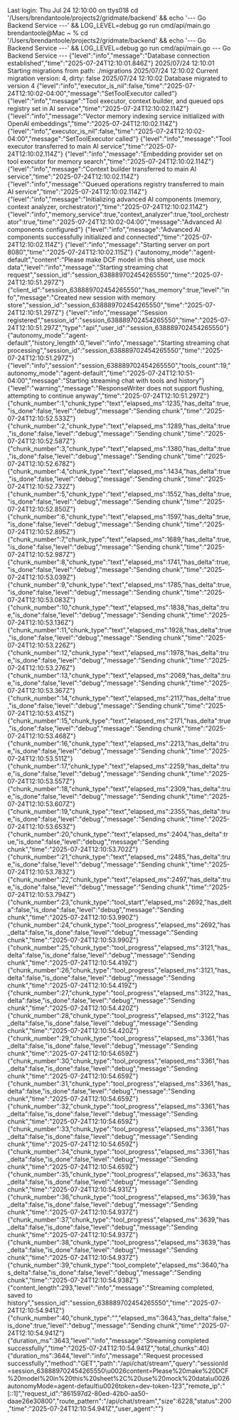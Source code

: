 Last login: Thu Jul 24 12:10:00 on ttys018
cd '/Users/brendantoole/projects2/gridmate/backend' && echo '--- Go Backend Service ---' && LOG_LEVEL=debug go run cmd/api/main.go
brendantoole@Mac ~ % cd '/Users/brendantoole/projects2/gridmate/backend' && echo '--- Go Backend Service ---' && LOG_LEVEL=debug go run cmd/api/main.go
--- Go Backend Service ---
{"level":"info","message":"Database connection established","time":"2025-07-24T12:10:01.846Z"}
2025/07/24 12:10:01 Starting migrations from path: ./migrations
2025/07/24 12:10:02 Current migration version: 4, dirty: false
2025/07/24 12:10:02 Database migrated to version 4
{"level":"info","executor_is_nil":false,"time":"2025-07-24T12:10:02-04:00","message":"SetToolExecutor called"}
{"level":"info","message":"Tool executor, context builder, and queued ops registry set in AI service","time":"2025-07-24T12:10:02.114Z"}
{"level":"info","message":"Vector memory indexing service initialized with OpenAI embeddings","time":"2025-07-24T12:10:02.114Z"}
{"level":"info","executor_is_nil":false,"time":"2025-07-24T12:10:02-04:00","message":"SetToolExecutor called"}
{"level":"info","message":"Tool executor transferred to main AI service","time":"2025-07-24T12:10:02.114Z"}
{"level":"info","message":"Embedding provider set on tool executor for memory search","time":"2025-07-24T12:10:02.114Z"}
{"level":"info","message":"Context builder transferred to main AI service","time":"2025-07-24T12:10:02.114Z"}
{"level":"info","message":"Queued operations registry transferred to main AI service","time":"2025-07-24T12:10:02.114Z"}
{"level":"info","message":"Initializing advanced AI components (memory, context analyzer, orchestrator)","time":"2025-07-24T12:10:02.114Z"}
{"level":"info","memory_service":true,"context_analyzer":true,"tool_orchestrator":true,"time":"2025-07-24T12:10:02-04:00","message":"Advanced AI components configured"}
{"level":"info","message":"Advanced AI components successfully initialized and connected","time":"2025-07-24T12:10:02.114Z"}
{"level":"info","message":"Starting server on port 8080","time":"2025-07-24T12:10:02.115Z"}
{"autonomy_mode":"agent-default","content":"Please make DCF model in this sheet, use mock data","level":"info","message":"Starting streaming chat request","session_id":"session_638889702454265550","time":"2025-07-24T12:10:51.297Z"}
{"client_id":"session_638889702454265550","has_memory":true,"level":"info","message":"Created new session with memory store","session_id":"session_638889702454265550","time":"2025-07-24T12:10:51.297Z"}
{"level":"info","message":"Session registered","session_id":"session_638889702454265550","time":"2025-07-24T12:10:51.297Z","type":"api","user_id":"session_638889702454265550"}
{"autonomy_mode":"agent-default","history_length":0,"level":"info","message":"Starting streaming chat processing","session_id":"session_638889702454265550","time":"2025-07-24T12:10:51.297Z"}
{"level":"info","session":"session_638889702454265550","tools_count":19,"autonomy_mode":"agent-default","time":"2025-07-24T12:10:51-04:00","message":"Starting streaming chat with tools and history"}
{"level":"warning","message":"ResponseWriter does not support flushing, attempting to continue anyway","time":"2025-07-24T12:10:51.297Z"}
{"chunk_number":1,"chunk_type":"text","elapsed_ms":1235,"has_delta":true,"is_done":false,"level":"debug","message":"Sending chunk","time":"2025-07-24T12:10:52.533Z"}
{"chunk_number":2,"chunk_type":"text","elapsed_ms":1289,"has_delta":true,"is_done":false,"level":"debug","message":"Sending chunk","time":"2025-07-24T12:10:52.587Z"}
{"chunk_number":3,"chunk_type":"text","elapsed_ms":1380,"has_delta":true,"is_done":false,"level":"debug","message":"Sending chunk","time":"2025-07-24T12:10:52.678Z"}
{"chunk_number":4,"chunk_type":"text","elapsed_ms":1434,"has_delta":true,"is_done":false,"level":"debug","message":"Sending chunk","time":"2025-07-24T12:10:52.732Z"}
{"chunk_number":5,"chunk_type":"text","elapsed_ms":1552,"has_delta":true,"is_done":false,"level":"debug","message":"Sending chunk","time":"2025-07-24T12:10:52.850Z"}
{"chunk_number":6,"chunk_type":"text","elapsed_ms":1597,"has_delta":true,"is_done":false,"level":"debug","message":"Sending chunk","time":"2025-07-24T12:10:52.895Z"}
{"chunk_number":7,"chunk_type":"text","elapsed_ms":1689,"has_delta":true,"is_done":false,"level":"debug","message":"Sending chunk","time":"2025-07-24T12:10:52.987Z"}
{"chunk_number":8,"chunk_type":"text","elapsed_ms":1741,"has_delta":true,"is_done":false,"level":"debug","message":"Sending chunk","time":"2025-07-24T12:10:53.039Z"}
{"chunk_number":9,"chunk_type":"text","elapsed_ms":1785,"has_delta":true,"is_done":false,"level":"debug","message":"Sending chunk","time":"2025-07-24T12:10:53.083Z"}
{"chunk_number":10,"chunk_type":"text","elapsed_ms":1838,"has_delta":true,"is_done":false,"level":"debug","message":"Sending chunk","time":"2025-07-24T12:10:53.136Z"}
{"chunk_number":11,"chunk_type":"text","elapsed_ms":1928,"has_delta":true,"is_done":false,"level":"debug","message":"Sending chunk","time":"2025-07-24T12:10:53.226Z"}
{"chunk_number":12,"chunk_type":"text","elapsed_ms":1978,"has_delta":true,"is_done":false,"level":"debug","message":"Sending chunk","time":"2025-07-24T12:10:53.276Z"}
{"chunk_number":13,"chunk_type":"text","elapsed_ms":2069,"has_delta":true,"is_done":false,"level":"debug","message":"Sending chunk","time":"2025-07-24T12:10:53.367Z"}
{"chunk_number":14,"chunk_type":"text","elapsed_ms":2117,"has_delta":true,"is_done":false,"level":"debug","message":"Sending chunk","time":"2025-07-24T12:10:53.415Z"}
{"chunk_number":15,"chunk_type":"text","elapsed_ms":2171,"has_delta":true,"is_done":false,"level":"debug","message":"Sending chunk","time":"2025-07-24T12:10:53.468Z"}
{"chunk_number":16,"chunk_type":"text","elapsed_ms":2213,"has_delta":true,"is_done":false,"level":"debug","message":"Sending chunk","time":"2025-07-24T12:10:53.511Z"}
{"chunk_number":17,"chunk_type":"text","elapsed_ms":2259,"has_delta":true,"is_done":false,"level":"debug","message":"Sending chunk","time":"2025-07-24T12:10:53.557Z"}
{"chunk_number":18,"chunk_type":"text","elapsed_ms":2309,"has_delta":true,"is_done":false,"level":"debug","message":"Sending chunk","time":"2025-07-24T12:10:53.607Z"}
{"chunk_number":19,"chunk_type":"text","elapsed_ms":2355,"has_delta":true,"is_done":false,"level":"debug","message":"Sending chunk","time":"2025-07-24T12:10:53.653Z"}
{"chunk_number":20,"chunk_type":"text","elapsed_ms":2404,"has_delta":true,"is_done":false,"level":"debug","message":"Sending chunk","time":"2025-07-24T12:10:53.702Z"}
{"chunk_number":21,"chunk_type":"text","elapsed_ms":2485,"has_delta":true,"is_done":false,"level":"debug","message":"Sending chunk","time":"2025-07-24T12:10:53.783Z"}
{"chunk_number":22,"chunk_type":"text","elapsed_ms":2497,"has_delta":true,"is_done":false,"level":"debug","message":"Sending chunk","time":"2025-07-24T12:10:53.794Z"}
{"chunk_number":23,"chunk_type":"tool_start","elapsed_ms":2692,"has_delta":false,"is_done":false,"level":"debug","message":"Sending chunk","time":"2025-07-24T12:10:53.990Z"}
{"chunk_number":24,"chunk_type":"tool_progress","elapsed_ms":2692,"has_delta":false,"is_done":false,"level":"debug","message":"Sending chunk","time":"2025-07-24T12:10:53.990Z"}
{"chunk_number":25,"chunk_type":"tool_progress","elapsed_ms":3121,"has_delta":false,"is_done":false,"level":"debug","message":"Sending chunk","time":"2025-07-24T12:10:54.419Z"}
{"chunk_number":26,"chunk_type":"tool_progress","elapsed_ms":3121,"has_delta":false,"is_done":false,"level":"debug","message":"Sending chunk","time":"2025-07-24T12:10:54.419Z"}
{"chunk_number":27,"chunk_type":"tool_progress","elapsed_ms":3122,"has_delta":false,"is_done":false,"level":"debug","message":"Sending chunk","time":"2025-07-24T12:10:54.420Z"}
{"chunk_number":28,"chunk_type":"tool_progress","elapsed_ms":3122,"has_delta":false,"is_done":false,"level":"debug","message":"Sending chunk","time":"2025-07-24T12:10:54.420Z"}
{"chunk_number":29,"chunk_type":"tool_progress","elapsed_ms":3361,"has_delta":false,"is_done":false,"level":"debug","message":"Sending chunk","time":"2025-07-24T12:10:54.659Z"}
{"chunk_number":30,"chunk_type":"tool_progress","elapsed_ms":3361,"has_delta":false,"is_done":false,"level":"debug","message":"Sending chunk","time":"2025-07-24T12:10:54.659Z"}
{"chunk_number":31,"chunk_type":"tool_progress","elapsed_ms":3361,"has_delta":false,"is_done":false,"level":"debug","message":"Sending chunk","time":"2025-07-24T12:10:54.659Z"}
{"chunk_number":32,"chunk_type":"tool_progress","elapsed_ms":3361,"has_delta":false,"is_done":false,"level":"debug","message":"Sending chunk","time":"2025-07-24T12:10:54.659Z"}
{"chunk_number":33,"chunk_type":"tool_progress","elapsed_ms":3361,"has_delta":false,"is_done":false,"level":"debug","message":"Sending chunk","time":"2025-07-24T12:10:54.659Z"}
{"chunk_number":34,"chunk_type":"tool_progress","elapsed_ms":3361,"has_delta":false,"is_done":false,"level":"debug","message":"Sending chunk","time":"2025-07-24T12:10:54.659Z"}
{"chunk_number":35,"chunk_type":"tool_progress","elapsed_ms":3633,"has_delta":false,"is_done":false,"level":"debug","message":"Sending chunk","time":"2025-07-24T12:10:54.931Z"}
{"chunk_number":36,"chunk_type":"tool_progress","elapsed_ms":3639,"has_delta":false,"is_done":false,"level":"debug","message":"Sending chunk","time":"2025-07-24T12:10:54.937Z"}
{"chunk_number":37,"chunk_type":"tool_progress","elapsed_ms":3639,"has_delta":false,"is_done":false,"level":"debug","message":"Sending chunk","time":"2025-07-24T12:10:54.937Z"}
{"chunk_number":38,"chunk_type":"tool_progress","elapsed_ms":3639,"has_delta":false,"is_done":false,"level":"debug","message":"Sending chunk","time":"2025-07-24T12:10:54.937Z"}
{"chunk_number":39,"chunk_type":"tool_complete","elapsed_ms":3640,"has_delta":false,"is_done":false,"level":"debug","message":"Sending chunk","time":"2025-07-24T12:10:54.938Z"}
{"content_length":293,"level":"info","message":"Streaming completed, saved to history","session_id":"session_638889702454265550","time":"2025-07-24T12:10:54.941Z"}
{"chunk_number":40,"chunk_type":"","elapsed_ms":3643,"has_delta":false,"is_done":true,"level":"debug","message":"Sending chunk","time":"2025-07-24T12:10:54.941Z"}
{"duration_ms":3643,"level":"info","message":"Streaming completed successfully","time":"2025-07-24T12:10:54.941Z","total_chunks":40}
{"duration_ms":3644,"level":"info","message":"Request processed successfully","method":"GET","path":"/api/chat/stream","query":"sessionId=session_638889702454265550\u0026content=Please%20make%20DCF%20model%20in%20this%20sheet%2C%20use%20mock%20data\u0026autonomyMode=agent-default\u0026token=dev-token-123","remote_ip":"[::1]","request_id":"861597d2-80ed-42b0-aa50-daae26e30800","route_pattern":"/api/chat/stream","size":6228,"status":200,"time":"2025-07-24T12:10:54.941Z","user_agent":""}

